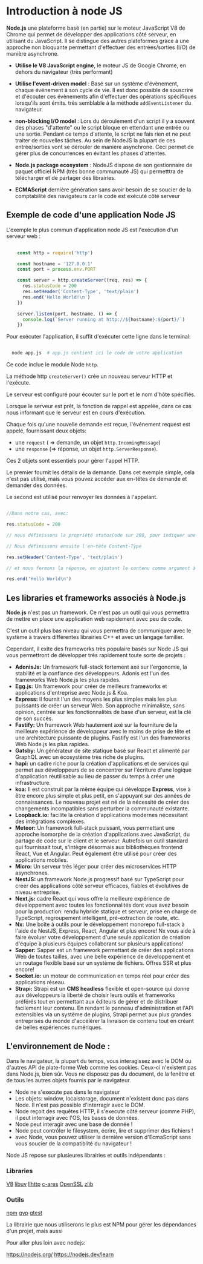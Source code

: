 
# Introduction à node JS

**Node.js** une plateforme basé (en partie) sur le moteur JavaScript V8 de Chrome qui permet de développer des applications côté serveur, en utilisant du JavaScript. Il se distingue des autres plateformes gràce à une approche non bloquante permettant d'effectuer des entrées/sorties (I/O) de manière asynchrone.

* **Utilise le V8 JavaScript engine**, le moteur JS de Google Chrome, en dehors du navigateur (très performant)

* **Utilise l'event-driven model** : Basé sur un système d'évènement, chaque événement à son cycle de vie. Il est donc possible de souscrire et d'écouter ces évènements afin d'effectuer des opérations spécifiques lorsqu'ils sont émits. très semblable à la méthode `addEventListener` du navigateur.

* **non-blocking I/O model** : Lors du déroulement d'un script il y a souvent des phases "d'attente" ou le script bloque en ettendant une entrée ou une sortie. Pendant ce temps d'attente, le script ne fais rien et ne peut traiter de nouvelles tâches. Au sein de NodeJS la plupart de ces entrée/sorties vont se dérouler de manière asynchrone. Ceci permet de gérer plus de concurrences en évitant les phases d'attentes.

* **Node.js package ecosystem** : NodeJS dispose de son gestionnaire de paquet officiel NPM (très bonne communauté JS) qui permetttra de télécharger et de partager des librairies. 

* **ECMAScript** dernière génération sans avoir besoin de se soucier de la comptabilité des navigateurs car le code est exécuté côté serveur 

## Exemple de code d'une application Node JS

L'exemple le plus commun d'application node JS est l'exécution d'un serveur web :

```js
    
    const http = require('http')

    const hostname = '127.0.0.1'
    const port = process.env.PORT

    const server = http.createServer((req, res) => {
      res.statusCode = 200
      res.setHeader('Content-Type', 'text/plain')
      res.end('Hello World!\n')
    })

    server.listen(port, hostname, () => {
      console.log(`Server running at http://${hostname}:${port}/`)
    })

```

Pour exécuter l'application, il suffit d'exécuter cette ligne dans le terminal:

```bash

  node app.js  # app.js contient ici le code de votre application

```

Ce code inclue le module Node `http`.

La méthode http `createServer()` crée un nouveau serveur HTTP et l'exécute.

Le serveur est configuré pour écouter sur le port et le nom d'hôte spécifiés. 

Lorsque le serveur est prêt, la fonction de rappel est appelée, dans ce cas nous informant que le serveur est en cours d'exécution.

Chaque fois qu'une nouvelle demande est reçue, l'événement request est appelé, fournissant deux objets: 

* une `request` ( => demande, un objet `http.IncomingMessage`) 
* une `response` (=> réponse, un objet `http.ServerResponse`).

Ces 2 objets sont essentiels pour gérer l'appel HTTP.

Le premier fournit les détails de la demande. Dans cet exemple simple, cela n'est pas utilisé, mais vous pouvez accéder aux en-têtes de demande et demander des données.

Le second est utilisé pour renvoyer les données à l'appelant.

```js

//Dans notre cas, avec:

res.statusCode = 200

// nous définissons la propriété statusCode sur 200, pour indiquer une réponse réussie.

// Nous définissons ensuite l'en-tête Content-Type

res.setHeader('Content-Type', 'text/plain')

// et nous fermons la réponse, en ajoutant le contenu comme argument à end ()

res.end('Hello World\n')
```

## Les libraries et frameworks associés à Node.js

**Node.js** n'est pas un framework. Ce n'est pas un outil qui vous permettra de mettre en place une application web rapidement avec peu de code. 

C'est un outil plus bas niveau qui vous permettra de communiquer avec le système à travers différentes librairies C++ et avec un langage familier. 

Cependant, il exite des frameworks très populaire basés sur Node JS qui vous permettront de développer très rapidement toute sorte de projets :


* **AdonisJs:** Un framework full-stack fortement axé sur l'ergonomie, la stabilité et la confiance des développeurs. Adonis est l'un des frameworks Web Node.js les plus rapides.
* **Egg.js:** Un framework pour créer de meilleurs frameworks et applications d'entreprise avec Node.js & Koa.
* **Express:** il fournit l'un des moyens les plus simples mais les plus puissants de créer un serveur Web. Son approche minimaliste, sans opinion, centrée sur les fonctionnalités de base d'un serveur, est la clé de son succès.
* **Fastify:** Un framework Web hautement axé sur la fourniture de la meilleure expérience de développeur avec le moins de prise de tête et une architecture puissante de plugins. Fastify est l'un des frameworks Web Node.js les plus rapides.
* **Gatsby:** Un générateur de site statique basé sur React et alimenté par GraphQL avec un écosystème très riche de plugins.
* **hapi:** un cadre riche pour la création d'applications et de services qui permet aux développeurs de se concentrer sur l'écriture d'une logique d'application réutilisable au lieu de passer du temps à créer une infrastructure.
* **koa:** Il est construit par la même équipe qui développe **Express**, vise à être encore plus simple et plus petit, en s'appuyant sur des années de connaissances. Le nouveau projet est né de la nécessité de créer des changements incompatibles sans perturber la communauté existante.
* **Loopback.io:** facilite la création d'applications modernes nécessitant des intégrations complexes.
* **Meteor:** Un framework full-stack puissant, vous permettant une approche isomorphe de la création d'applications avec JavaScript, du partage de code sur le client et le serveur. Autrefois un outil standard qui fournissait tout, s'intègre désormais aux bibliothèques frontend React, Vue et Angular. Peut également être utilisé pour créer des applications mobiles.
* **Micro:** Un serveur très léger pour créer des microservices HTTP asynchrones.
* **NestJS:** un framework Node.js progressif basé sur TypeScript pour créer des applications côté serveur efficaces, fiables et évolutives de niveau entreprise.
* **Next.js:** cadre React qui vous offre la meilleure expérience de développement avec toutes les fonctionnalités dont vous avez besoin pour la production: rendu hybride statique et serveur, prise en charge de TypeScript, regroupement intelligent, pré-extraction de route, etc.
* **Nx:** Une boîte à outils pour le développement monorepo full-stack à l'aide de NestJS, Express, React, Angular et plus encore! Nx vous aide à faire évoluer votre développement d'une seule application de création d'équipe à plusieurs équipes collaborant sur plusieurs applications!
* **Sapper:** Sapper est un framework permettant de créer des applications Web de toutes tailles, avec une belle expérience de développement et un routage flexible basé sur un système de fichiers. Offres SSR et plus encore!
* **Socket.io:** un moteur de communication en temps réel pour créer des applications réseau.
* **Strapi:** Strapi est un __CMS headless__ flexible et open-source qui donne aux développeurs la liberté de choisir leurs outils et frameworks préférés tout en permettant aux éditeurs de gérer et de distribuer facilement leur contenu. En rendant le panneau d'administration et l'API extensibles via un système de plugins, Strapi permet aux plus grandes entreprises du monde d'accélérer la livraison de contenu tout en créant de belles expériences numériques.

## L'environnement de Node :

Dans le navigateur, la plupart du temps, vous interagissez avec le DOM ou d'autres API de plate-forme Web comme les cookies. Ceux-ci n'existent pas dans Node.js, bien sûr. Vous ne disposez pas du document, de la fenêtre et de tous les autres objets fournis par le navigateur.

* Node ne s'execute pas dans le navigateur
* Les objets: window, localstorage, document n'existent donc pas dans Node. Il n'est pas possible d'interragir avec le DOM.
* Node reçoit des requêtes HTTP, il s'execute côté serveur (comme PHP), il peut interragir avec l'OS, les bases de données.
* Node peut interagir avec une base de donnée !
* Node peut contrôler le filesystem, écrire, lire et supprimer des fichiers !
* avec Node, vous pouvez utiliser la dernière version d'EcmaScript sans vous soucier de la compatiblité du navigateur !

Node JS repose sur plusieures librairies et outils indépendants :

### Libraries

[V8](https://nodejs.org/en/docs/meta/topics/dependencies/#v8)
[libuv](https://nodejs.org/en/docs/meta/topics/dependencies/#libuv)
[llhttp](https://nodejs.org/en/docs/meta/topics/dependencies/#llhttp)
[c-ares](https://nodejs.org/en/docs/meta/topics/dependencies/#c-ares)
[OpenSSL](https://nodejs.org/en/docs/meta/topics/dependencies/#openssl)
[zlib](https://nodejs.org/en/docs/meta/topics/dependencies/#zlib)

### Outils

[npm](https://nodejs.org/en/docs/meta/topics/dependencies/#npm)
[gyp](https://nodejs.org/en/docs/meta/topics/dependencies/#gyp)
[gtest](https://nodejs.org/en/docs/meta/topics/dependencies/#gtest)

La librairie que nous utiliserons le plus est NPM pour gérer les dépendances d'un projet, mais aussi 


Pour aller plus loin avec nodejs:

https://nodejs.org/
https://nodejs.dev/learn


